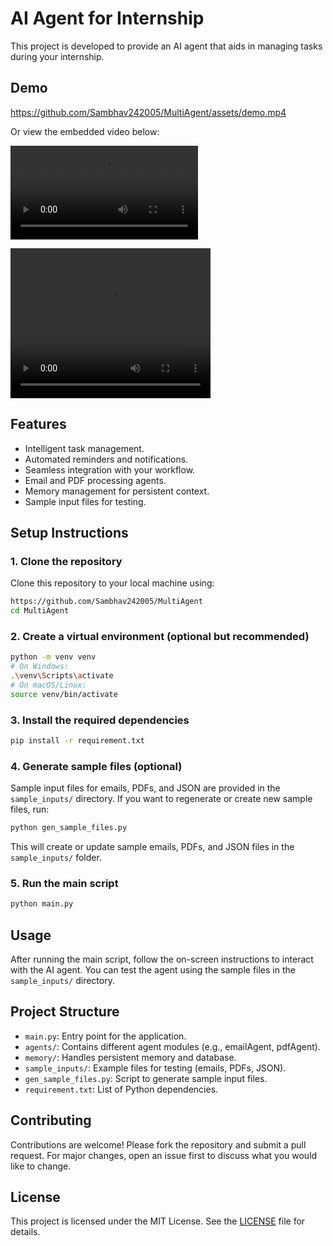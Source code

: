 # AI Agent for Internship

This project is developed to provide an AI agent that aids in managing tasks during your internship.  

## Demo

https://github.com/Sambhav242005/MultiAgent/assets/demo.mp4

Or view the embedded video below:

![](https://github.com/Sambhav242005/MultiAgent/assets/demo.mp4)

<video width="320" height="240" controls>
  <source src="assets/demo.mp4" type="video/mp4">
</video>

## Features
- Intelligent task management.
- Automated reminders and notifications.
- Seamless integration with your workflow.
- Email and PDF processing agents.
- Memory management for persistent context.
- Sample input files for testing.

## Setup Instructions

### 1. Clone the repository
Clone this repository to your local machine using:
```sh
https://github.com/Sambhav242005/MultiAgent
cd MultiAgent
```

### 2. Create a virtual environment (optional but recommended)
```sh
python -m venv venv
# On Windows:
.\venv\Scripts\activate
# On macOS/Linux:
source venv/bin/activate
```

### 3. Install the required dependencies
```sh
pip install -r requirement.txt
```

### 4. Generate sample files (optional)
Sample input files for emails, PDFs, and JSON are provided in the `sample_inputs/` directory. If you want to regenerate or create new sample files, run:
```sh
python gen_sample_files.py
```
This will create or update sample emails, PDFs, and JSON files in the `sample_inputs/` folder.

### 5. Run the main script
```sh
python main.py
```

## Usage
After running the main script, follow the on-screen instructions to interact with the AI agent. You can test the agent using the sample files in the `sample_inputs/` directory.

## Project Structure
- `main.py`: Entry point for the application.
- `agents/`: Contains different agent modules (e.g., emailAgent, pdfAgent).
- `memory/`: Handles persistent memory and database.
- `sample_inputs/`: Example files for testing (emails, PDFs, JSON).
- `gen_sample_files.py`: Script to generate sample input files.
- `requirement.txt`: List of Python dependencies.

## Contributing
Contributions are welcome! Please fork the repository and submit a pull request. For major changes, open an issue first to discuss what you would like to change.

## License
This project is licensed under the MIT License. See the [LICENSE](LICENSE) file for details.
